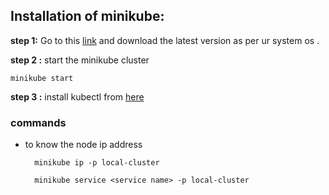 ## Installation of minikube: 
__step 1:__ Go to this [link](https://minikube.sigs.k8s.io/docs/start/?arch=%2Fwindows%2Fx86-64%2Fstable%2F.exe+download) and download the latest version as per ur system os . 

__step 2 :__ start the minikube cluster  
  
    minikube start

__step 3 :__ install kubectl from [here](https://kubernetes.io/docs/tasks/tools/)  




### commands

- to know the node ip address  
  

        minikube ip -p local-cluster

        minikube service <service name> -p local-cluster